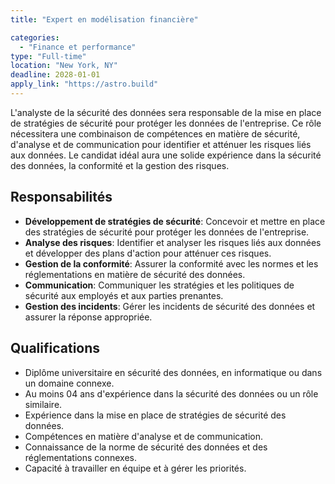 ```yaml
---
title: "Expert en modélisation financière"

categories:
  - "Finance et performance"
type: "Full-time"
location: "New York, NY"
deadline: 2028-01-01
apply_link: "https://astro.build"
---
```


L'analyste de la sécurité des données sera responsable de la mise en place de stratégies de sécurité pour protéger les données de l'entreprise. Ce rôle nécessitera une combinaison de compétences en matière de sécurité, d'analyse et de communication pour identifier et atténuer les risques liés aux données. Le candidat idéal aura une solide expérience dans la sécurité des données, la conformité et la gestion des risques.

## Responsabilités

- **Développement de stratégies de sécurité**: Concevoir et mettre en place des stratégies de sécurité pour protéger les données de l'entreprise.
- **Analyse des risques**: Identifier et analyser les risques liés aux données et développer des plans d'action pour atténuer ces risques.
- **Gestion de la conformité**: Assurer la conformité avec les normes et les réglementations en matière de sécurité des données.
- **Communication**: Communiquer les stratégies et les politiques de sécurité aux employés et aux parties prenantes.
- **Gestion des incidents**: Gérer les incidents de sécurité des données et assurer la réponse appropriée.

## Qualifications

- Diplôme universitaire en sécurité des données, en informatique ou dans un domaine connexe.
- Au moins 04 ans d'expérience dans la sécurité des données ou un rôle similaire.
- Expérience dans la mise en place de stratégies de sécurité des données.
- Compétences en matière d'analyse et de communication.
- Connaissance de la norme de sécurité des données et des réglementations connexes.
- Capacité à travailler en équipe et à gérer les priorités.

